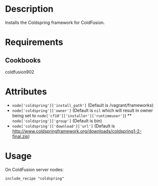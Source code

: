 Description
===========

Installs the Coldspring framework for ColdFusion.

Requirements
============

Cookbooks
---------

coldfusion902

Attributes
==========

* `node['coldspring']['install_path']` (Default is /vagrant/frameworks)
 * `node['coldspring']['owner']` (Default is `nil` which will result in owner being set to `node['cf10']['installer']['runtimeuser']`)
** `node['coldspring']['group']` (Default is bin)
* `node['coldspring']['download']['url']` (Default is http://www.coldspringframework.org/downloads/coldspring1-2-final.zip)

Usage
=====

On ColdFusion server nodes:

    include_recipe "coldspring"



